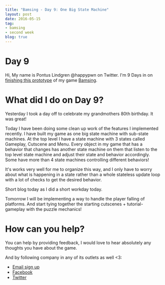 ```yaml
---
title: "Bamsing - Day 9: One Big State Machine"
layout: post
date: 2016-05-15
tag:
- bamsing
- second week
blog: true
---
```

# Day 9
Hi, My name is Pontus Lindgren @happypwn on Twitter.
I'm 9 Days in on [finishing this prototype](/bamsing-prototype) of my game [Bamsing](http://bamsing.com).

# What did I do on Day 9?
Yesterday I took a day off to celebrate my grandmothers 80th birthday. It was great!

Today I have been doing some clean up work of the features I implemented recently. I have built my game as one big state machine with sub-state machines.
At the top level I have a state machine with 3 states called Gameplay, Cutscene and Menu. Every object in my game that has a behavior
that changes has another state machine on them that listen to the top level state machine and adjust their state and behavior accordingly.
Some have more than 4 state machines controlling different behaviors!

It's works very well for me to organize this way, and I only have to worry about what is happening in a state rather than a whole
stateless update loop with a lot of checks to get the desired behavior.

Short blog today as I did a short workday today.

Tomorrow I will be implementing a way to handle the player falling of platforms. And start tying together the starting cutscenes + tutorial-gameplay with the puzzle mechanics!

# How can you help?
You can help by providing feedback, I would love to hear absolutely any thoughts you have about the game.

And by following company in any of its outlets as well <3:

 - [Email sign up](http://eepurl.com/b0UUhj)
 - [Facebook](http://Facebook.com/kirikorostudios)
 - [Twitter](http://twitter.com/happypwn)
